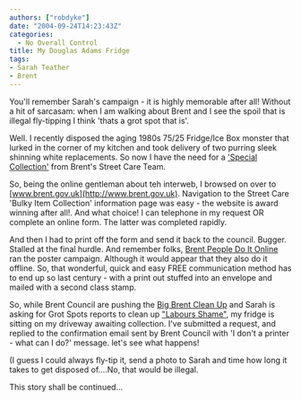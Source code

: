 ```yaml
---
authors: ["robdyke"]
date: "2004-09-24T14:23:43Z"
categories:
  - No Overall Control
title: My Douglas Adams Fridge
tags:
- Sarah Teather
- Brent
---
```

You'll remember Sarah's campaign - it is highly memorable after all! Without a hit of sarcasam: when I am walking about Brent and I see the spoil that is illegal fly-tipping I think 'thats a grot spot that is'.

Well. I recently disposed the aging 1980s 75/25 Fridge/Ice Box monster that lurked in the corner of my kitchen and took delivery of two purring sleek shinning white replacements. So now I have the need for a ['Special Collection'](http://www.brent.gov.uk/Services.nsf/97adad6ff206607c8025663c0065c536/cfaa0e26946e23558025693d00358253!OpenDocument) from Brent's Street Care Team.

So, being the online gentleman about teh interweb, I browsed on over to [www.brent.gov.uk](http://www.brent.gov.uk). Navigation to the Street Care 'Bulky Item Collection' information page was easy - the website is award winning after all!. And what choice! I can telephone in my request OR complete an online form. The latter was completed rapidly.

And then I had to print off the form and send it back to the council. Bugger. Stalled at the final hurdle. And remember folks, [Brent People Do It Online](http://www.brent.gov.uk/news.nsf/0/85a1542c6b58f27b80256cf6005bcff3?OpenDocument) ran the poster campaign. Although it would appear that they also do it offline. So, that wonderful, quick and easy FREE communication method has to end up so last century - with a print out stuffed into an envelope and mailed with a second class stamp.

So, while Brent Council are pushing the [Big Brent Clean Up](http://www.brent.gov.uk/news.nsf/24878f4b00d4f0f68025663c006c7944/0cad590db7158b1180256ef50039fc3f?OpenDocument) and Sarah is asking for Grot Spots reports to clean up ["Labours Shame"](http://www.sarahteather.libdems.org.uk/photos/), my fridge is sitting on my driveway awaiting collection. I've submitted a request, and replied to the confirmation email sent by Brent Council with 'I don't a printer - what can I do?' message. let's see what happens!

(I guess I could always fly-tip it, send a photo to Sarah and time how long it takes to get disposed of....No, that would be illegal.

This story shall be continued...
